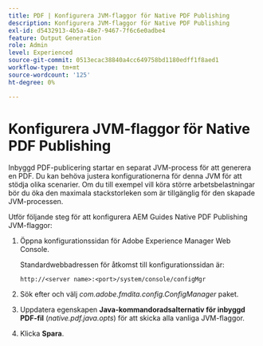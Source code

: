 ```yaml
---
title: PDF | Konfigurera JVM-flaggor för Native PDF Publishing
description: Konfigurera JVM-flaggor för Native PDF Publishing
exl-id: d5432913-4b5a-48e7-9467-7f6c6e0adbe4
feature: Output Generation
role: Admin
level: Experienced
source-git-commit: 0513ecac38840a4cc649758bd1180edff1f8aed1
workflow-type: tm+mt
source-wordcount: '125'
ht-degree: 0%

---
```


# Konfigurera JVM-flaggor för Native PDF Publishing

Inbyggd PDF-publicering startar en separat JVM-process för att generera en PDF. Du kan behöva justera konfigurationerna för denna JVM för att stödja olika scenarier. Om du till exempel vill köra större arbetsbelastningar bör du öka den maximala stackstorleken som är tillgänglig för den skapade JVM-processen.

Utför följande steg för att konfigurera AEM Guides Native PDF Publishing JVM-flaggor:

1. Öppna konfigurationssidan för Adobe Experience Manager Web Console.

   Standardwebbadressen för åtkomst till konfigurationssidan är:

   ```http
   http://<server name>:<port>/system/console/configMgr
   ```

1. Sök efter och välj *com.adobe.fmdita.config.ConfigManager* paket.

1. Uppdatera egenskapen **Java-kommandoradsalternativ för inbyggd PDF-fil** (*native.pdf.java.opts*) för att skicka alla vanliga JVM-flaggor.



1. Klicka **Spara**.
